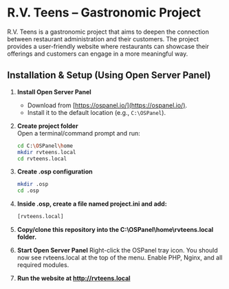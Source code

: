 # R.V. Teens – Gastronomic Project

R.V. Teens is a gastronomic project that aims to deepen the connection between restaurant administration and their customers.
The project provides a user-friendly website where restaurants can showcase their offerings and customers can engage in a more meaningful way.

## Installation & Setup (Using Open Server Panel)

1. **Install Open Server Panel**  
   - Download from [https://ospanel.io/](https://ospanel.io/).  
   - Install it to the default location (e.g., `C:\OSPanel`).  

2. **Create project folder**  
   Open a terminal/command prompt and run:  
   ```bash
   cd C:\OSPanel\home
   mkdir rvteens.local
   cd rvteens.local
3. **Create .osp configuration**
   ```bash
   mkdir .osp
   cd .osp
4. **Inside .osp, create a file named project.ini and add:**
   ```bash
   [rvteens.local]
5. **Copy/clone this repository into the C:\OSPanel\home\rvteens.local folder.**
6. **Start Open Server Panel**
   Right-click the OSPanel tray icon.
   You should now see rvteens.local at the top of the menu.
   Enable PHP, Nginx, and all required modules.
7. **Run the website at http://rvteens.local**
